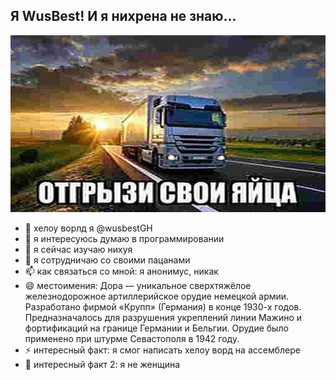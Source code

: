 ## Я WusBest! И я нихрена не знаю...
![preview](maxresdefault.jpg)
- 👋 хелоу ворлд я @wusbestGH
- 👀 я интересуюсь думаю в программировании
- 🌱 я сейчас изучаю нихуя
- 💞️ я сотрудничаю со своими пацанами
- 📫 как связаться со мной: я анонимус, никак
- 😄 местоимения: Дора — уникальное сверхтяжёлое железнодорожное артиллерийское орудие немецкой армии. Разработано фирмой «Крупп» (Германия) в конце 1930-х годов. Предназначалось для разрушения укреплений линии Мажино и фортификаций на границе Германии и Бельгии. Орудие было применено при штурме Севастополя в 1942 году. 
- ⚡ интересный факт: я смог написать хелоу ворд на ассемблере
- 🤯 интересный факт 2: я не женщина

<!---
wusbestGH/wusbestGH is a ✨ special ✨ repository because its `README.md` (this file) appears on your GitHub profile.
You can click the Preview link to take a look at your changes.
--->
